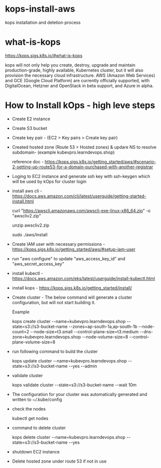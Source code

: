 # kops-install-aws
kops installation and deletion process
# what-is-kops
https://kops.sigs.k8s.io/#what-is-kops

kops will not only help you create, destroy, upgrade and maintain production-grade, highly available, Kubernetes cluster, but it will also provision the necessary cloud infrastructure.
AWS (Amazon Web Services) and GCE (Google Cloud Platform) are currently officially supported, with DigitalOcean, Hetzner and OpenStack in beta support, and Azure in alpha.

# How to Install kOps - high leve steps
- Create E2 instance
- Create S3 bucket
- Create key pair - (EC2 > Key pairs > Create key pair)
- Created hosted zone (Route 53 > Hosted zones) & updare NS to resolve subdomain- (example kubevpro.learndevops.shop)

  reference doc - https://kops.sigs.k8s.io/getting_started/aws/#scenario-2-setting-up-route53-for-a-domain-purchased-with-another-registrar
  
- Loging to EC2 instance and generate ssh key with ssh-keygen which will be used by kOps for cluster login
- install aws cli - https://docs.aws.amazon.com/cli/latest/userguide/getting-started-install.html
  
  curl "https://awscli.amazonaws.com/awscli-exe-linux-x86_64.zip" -o "awscliv2.zip"
  
  unzip awscliv2.zip
  
  sudo ./aws/install
  
- Create IAM user with necessary permissions - https://kops.sigs.k8s.io/getting_started/aws/#setup-iam-user
- run "aws configure" to update "aws_access_key_id" and "aws_secret_access_key"
- install kubectl - https://docs.aws.amazon.com/eks/latest/userguide/install-kubectl.html
- install kops - https://kops.sigs.k8s.io/getting_started/install/
- Create cluster - The below command will generate a cluster configuration, but will not start building it.
  
  Example
  
  kops create cluster --name=kubevpro.learndevops.shop --state=s3://s3-bucket-name --zones=ap-south-1a,ap-south-1b --node-count=2 --node-size=t3.small --control-plane-size=t3.medium --dns-zone=kubevpro.learndevops.shop --node-volume-size=8 --control-plane-volume-size=8
  
- run following command to build the cluster
  
  kops update cluster --name=kubevpro.learndevops.shop --state=s3://s3-bucket-name --yes --admin
  
- validate cluster
  
  kops validate cluster --state=s3://s3-bucket-name --wait 10m
  
- The configuration for your cluster was automatically generated and written to ~/.kube/config
- check the nodes
  
  kubectl get nodes
  
- command to delete cluster
  
  kops delete cluster --name=kubevpro.learndevops.shop --state=s3://s3-bucket-name --yes
  
- shutdown EC2 instance
- Delete hosted zone under route 53 if not in use
